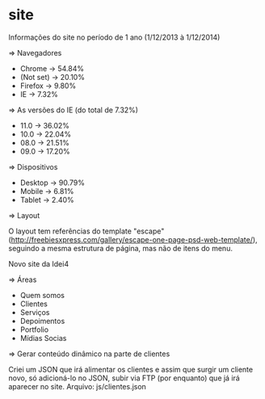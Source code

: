 site
====

Informações do site no período de 1 ano (1/12/2013 à 1/12/2014)

=> Navegadores
- Chrome -> 54.84%
- (Not set) -> 20.10%
- Firefox -> 9.80%
- IE -> 7.32%

=> As versões do IE (do total de 7.32%)
- 11.0 -> 36.02%
- 10.0 -> 22.04%
- 08.0 -> 21.51%
- 09.0 -> 17.20%

=> Dispositivos
- Desktop -> 90.79%
- Mobile -> 6.81%
- Tablet -> 2.40%

=> Layout

O layout tem referências do template "escape" (http://freebiesxpress.com/gallery/escape-one-page-psd-web-template/), seguindo a mesma estrutura de página, mas não de itens do menu.

Novo site da Idei4

=> Áreas

- Quem somos
- Clientes
- Serviços
- Depoimentos
- Portfolio
- Mídias Socias


=> Gerar conteúdo dinâmico na parte de clientes

Criei um JSON que irá alimentar os clientes e assim que surgir um cliente novo, só adicioná-lo no JSON, subir via FTP (por enquanto) que já irá aparecer no site.
Arquivo: js/clientes.json